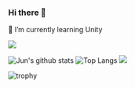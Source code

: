 ### Hi there 👋
  
🌱 I’m currently learning Unity  

![](https://komarev.com/ghpvc/?username=junt1458&style=flat-square)
  
  
![Jun's github stats](https://github-readme-stats.vercel.app/api?username=junt1458&count_private=true&show_icons=true&theme=dracula)
![Top Langs](https://github-readme-stats.vercel.app/api/top-langs/?username=junt1458&layout=compact&theme=dracula)
![](https://github-profile-summary-cards.vercel.app/api/cards/profile-details?username=junt1458&theme=monokai)

![trophy](https://github-profile-trophy.vercel.app/?username=junt1458&theme=dracula)
